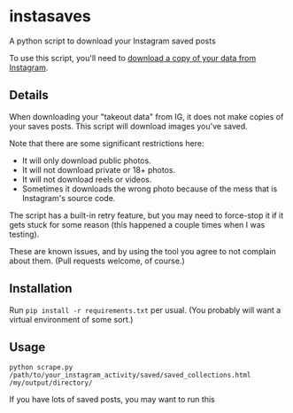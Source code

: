 # instasaves
A python script to download your Instagram saved posts

To use this script, you'll need to [download a copy of your data from Instagram](https://help.instagram.com/181231772500920?helpref=faq_content).  

## Details

When downloading your "takeout data" from IG, it does not make copies of your saves posts.  This script will download images you've saved.  

Note that there are some significant restrictions here:

* It will only download public photos.
* It will not download private or 18+ photos.
* It will not download reels or videos.
* Sometimes it downloads the wrong photo because of the mess that is Instagram's source code.

The script has a built-in retry feature, but you may need to force-stop it if it gets stuck for some reason (this happened a couple times when I was testing). 

These are known issues, and by using the tool you agree to not complain about them.  (Pull requests welcome, of course.)

## Installation

Run `pip install -r requirements.txt`  per usual.  (You probably will want a virtual environment of some sort.)

## Usage

`python scrape.py /path/to/your_instagram_activity/saved/saved_collections.html /my/output/directory/`

If you have lots of saved posts, you may want to run this 

